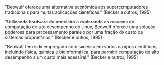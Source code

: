 "Beowulf oferece uma alternativa econômica aos supercomputadores tradicionais para muitas aplicações científicas." (Becker e outros, 1995)

"Utilizando hardware de prateleira e explorando os recursos de computação de alto desempenho do Linux, Beowulf oferece uma solução poderosa para processamento paralelo por uma fração do custo de sistemas proprietários." (Becker e outros, 1995)

"Beowulf tem sido empregado com sucesso em vários campos científicos, incluindo física, química e bioinformática, para permitir computação de alto desempenho a um custo mais acessível." (Becker e outros, 1995)